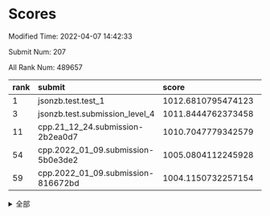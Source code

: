 # Scores

Modified Time: 2022-04-07 14:42:33

Submit Num: 207

All Rank Num: 489657

| rank |               submit               |       score        |       sigma        | pk_num |
| :--- | :--------------------------------- | :----------------- | :----------------- | :----- |
| 1    | jsonzb.test.test_1                 | 1012.6810795474123 | 0.7967675628687036 | 9462   |
| 3    | jsonzb.test.submission_level_4     | 1011.8444762373458 | 0.7917797361037657 | 9462   |
| 11   | cpp.21_12_24.submission-2b2ea0d7   | 1010.7047779342579 | 0.7748412266718537 | 9460   |
| 54   | cpp.2022_01_09.submission-5b0e3de2 | 1005.0804112245928 | 0.7248336544208085 | 9464   |
| 59   | cpp.2022_01_09.submission-816672bd | 1004.1150732257154 | 0.7133449802014672 | 9464   |


<details>
<summary>全部</summary>

| rank |                 submit                 |       score        |       sigma        | pk_num |
| :--- | :------------------------------------- | :----------------- | :----------------- | :----- |
| 1    | jsonzb.test.test_1                     | 1012.6810795474123 | 0.7967675628687036 | 9462   |
| 2    | gobigger.level_3.submission_level_3_23 | 1011.9196904981236 | 0.7969694823042663 | 9461   |
| 3    | jsonzb.test.submission_level_4         | 1011.8444762373458 | 0.7917797361037657 | 9462   |
| 4    | gobigger.level_3.submission_level_3_25 | 1011.3653655246055 | 0.7800385712359704 | 9461   |
| 5    | gobigger.level_3.submission_level_3_8  | 1011.1753502802044 | 0.7654038228318587 | 9464   |
| 6    | gobigger.level_3.submission_level_3_17 | 1011.071939456372  | 0.7742697819400879 | 9461   |
| 7    | gobigger.level_3.submission_level_3_35 | 1010.9200456676014 | 0.7659487057609172 | 9466   |
| 8    | gobigger.level_3.submission_level_3_4  | 1010.9167241701057 | 0.7439881861573111 | 9461   |
| 9    | gobigger.level_3.submission_level_3_41 | 1010.9107714779313 | 0.7692237689470881 | 9463   |
| 10   | gobigger.level_3.submission_level_3_12 | 1010.8029028776407 | 0.7538474886976616 | 9463   |
| 11   | cpp.21_12_24.submission-2b2ea0d7       | 1010.7047779342579 | 0.7748412266718537 | 9460   |
| 12   | gobigger.level_3.submission_level_3_39 | 1010.4821344363328 | 0.7767513313160286 | 9461   |
| 13   | gobigger.level_3.submission_level_3_6  | 1010.476242478445  | 0.7769709108703502 | 9462   |
| 14   | gobigger.level_3.submission_level_3_46 | 1010.4344327798954 | 0.7540781957775367 | 9467   |
| 15   | gobigger.level_3.submission_level_3_45 | 1010.4072172927645 | 0.7712291847573038 | 9462   |
| 16   | gobigger.level_3.submission_level_3_29 | 1010.3310731099657 | 0.7546988644615409 | 9458   |
| 17   | gobigger.level_3.submission_level_3_9  | 1010.2965931288334 | 0.7456075621750392 | 9460   |
| 18   | gobigger.level_3.submission_level_3_48 | 1010.2759426271602 | 0.7525710071649908 | 9464   |
| 19   | gobigger.level_3.submission_level_3_36 | 1010.2621484541058 | 0.7776706419014394 | 9459   |
| 20   | gobigger.level_3.submission_level_3_15 | 1010.1885166785235 | 0.7652424914824782 | 9463   |
| 21   | gobigger.level_3.submission_level_3_21 | 1010.155413345451  | 0.748511966996582  | 9454   |
| 22   | gobigger.level_3.submission_level_3_43 | 1010.1194745599905 | 0.7631642331027669 | 9462   |
| 23   | gobigger.level_3.submission_level_3_31 | 1010.0845649552986 | 0.7767217481626182 | 9464   |
| 24   | gobigger.level_3.submission_level_3_37 | 1010.0549672206251 | 0.7687423859173663 | 9459   |
| 25   | gobigger.level_3.submission_level_3_10 | 1010.0342908361303 | 0.748426105914538  | 9460   |
| 26   | gobigger.level_3.submission_level_3_27 | 1010.0128597379305 | 0.7635605020106492 | 9463   |
| 27   | gobigger.level_3.submission_level_3_40 | 1009.9229676431936 | 0.7519980733848982 | 9466   |
| 28   | gobigger.level_3.submission_level_3_3  | 1009.899324249595  | 0.7638581581596565 | 9465   |
| 29   | gobigger.level_3.submission_level_3_30 | 1009.8909384827679 | 0.7549519649842301 | 9461   |
| 30   | gobigger.level_3.submission_level_3_14 | 1009.8605525185053 | 0.7580532950101695 | 9461   |
| 31   | gobigger.level_3.submission_level_3_16 | 1009.8277341284291 | 0.7710647358449341 | 9462   |
| 32   | gobigger.level_3.submission_level_3_32 | 1009.7449364371456 | 0.7567581567769971 | 9465   |
| 33   | gobigger.level_3.submission_level_3_38 | 1009.7189599568575 | 0.7678637769205211 | 9462   |
| 34   | gobigger.level_3.submission_level_3_19 | 1009.6846739560174 | 0.7644365447745118 | 9462   |
| 35   | gobigger.level_3.submission_level_3_2  | 1009.6815692498667 | 0.7488380001322912 | 9461   |
| 36   | gobigger.level_3.submission_level_3_18 | 1009.661279668553  | 0.777689441885295  | 9459   |
| 37   | gobigger.level_3.submission_level_3_49 | 1009.6560529944217 | 0.7591809207744195 | 9457   |
| 38   | gobigger.level_3.submission_level_3_11 | 1009.5278496594516 | 0.7413672122937225 | 9465   |
| 39   | gobigger.level_3.submission_level_3_47 | 1009.4679451545924 | 0.7584891147752887 | 9460   |
| 40   | gobigger.level_3.submission_level_3_26 | 1009.4405664448005 | 0.7559189862212382 | 9465   |
| 41   | gobigger.level_3.submission_level_3_22 | 1009.4347814547181 | 0.7690656867325628 | 9466   |
| 42   | gobigger.level_3.submission_level_3_24 | 1009.4189254493034 | 0.7401523608912551 | 9465   |
| 43   | gobigger.level_3.submission_level_3_7  | 1009.3517136778728 | 0.7563045251589136 | 9462   |
| 44   | gobigger.level_3.submission_level_3_42 | 1009.3420085809524 | 0.7444796636869776 | 9460   |
| 45   | gobigger.level_3.submission_level_3_13 | 1009.3129058012261 | 0.7614500889488584 | 9466   |
| 46   | gobigger.level_3.submission_level_3_0  | 1009.274184937136  | 0.7605380793146416 | 9462   |
| 47   | gobigger.level_3.submission_level_3_5  | 1009.0768616578438 | 0.7553757467040352 | 9462   |
| 48   | gobigger.level_3.submission_level_3_1  | 1008.981331178671  | 0.7535302876755767 | 9461   |
| 49   | gobigger.level_3.submission_level_3_33 | 1008.9168080138102 | 0.7295560412743922 | 9463   |
| 50   | gobigger.level_3.submission_level_3_20 | 1008.7624525126105 | 0.7466974471084753 | 9463   |
| 51   | gobigger.level_3.submission_level_3_28 | 1008.7592684320545 | 0.7274804671311799 | 9467   |
| 52   | gobigger.level_3.submission_level_3_44 | 1008.6556564941023 | 0.7611251890712932 | 9465   |
| 53   | gobigger.level_3.submission_level_3_34 | 1008.0387509893519 | 0.7429821541542699 | 9459   |
| 54   | cpp.2022_01_09.submission-5b0e3de2     | 1005.0804112245928 | 0.7248336544208085 | 9464   |
| 55   | gobigger.level_1.submission_level_1_45 | 1004.9924927704157 | 0.7297130499262223 | 9462   |
| 56   | gobigger.level_1.submission_level_1_10 | 1004.6978271944963 | 0.7049561267471072 | 9463   |
| 57   | gobigger.level_1.submission_level_1_25 | 1004.389147956714  | 0.7134359769453594 | 9460   |
| 58   | gobigger.level_1.submission_level_1_38 | 1004.1874362650749 | 0.7051898764762936 | 9462   |
| 59   | cpp.2022_01_09.submission-816672bd     | 1004.1150732257154 | 0.7133449802014672 | 9464   |
| 60   | gobigger.level_1.submission_level_1_27 | 1003.958617212475  | 0.7239235390783446 | 9460   |
| 61   | gobigger.level_1.submission_level_1_16 | 1003.9129625696492 | 0.7119799348637302 | 9467   |
| 62   | gobigger.level_1.submission_level_1_29 | 1003.9011705817176 | 0.7081226258443519 | 9466   |
| 63   | gobigger.level_1.submission_level_1_17 | 1003.8957959415709 | 0.7129493639302585 | 9465   |
| 64   | gobigger.level_1.submission_level_1_35 | 1003.8851951717049 | 0.7051975190033646 | 9469   |
| 65   | gobigger.level_1.submission_level_1_6  | 1003.8684244251945 | 0.7207583982358714 | 9462   |
| 66   | gobigger.level_1.submission_level_1_49 | 1003.8442897830498 | 0.718517402734634  | 9463   |
| 67   | gobigger.level_1.submission_level_1_18 | 1003.7836219653237 | 0.7209076475601778 | 9468   |
| 68   | gobigger.level_1.submission_level_1_2  | 1003.7025320804248 | 0.7041559958811723 | 9463   |
| 69   | gobigger.level_1.submission_level_1_43 | 1003.6810318276055 | 0.7003988466283365 | 9467   |
| 70   | gobigger.level_1.submission_level_1_28 | 1003.6180537331156 | 0.7155182903795038 | 9465   |
| 71   | gobigger.level_1.submission_level_1_23 | 1003.5043405624555 | 0.720267028393967  | 9464   |
| 72   | gobigger.level_1.submission_level_1_36 | 1003.4591454346412 | 0.6983703148422948 | 9462   |
| 73   | gobigger.level_1.submission_level_1_26 | 1003.4366195722744 | 0.7239555464326864 | 9462   |
| 74   | gobigger.level_1.submission_level_1_42 | 1003.4096344661656 | 0.7095816633464501 | 9460   |
| 75   | gobigger.level_1.submission_level_1_33 | 1003.4031429222293 | 0.7169758606114012 | 9469   |
| 76   | gobigger.level_1.submission_level_1_11 | 1003.3570431613165 | 0.7053613103494282 | 9460   |
| 77   | gobigger.level_1.submission_level_1_37 | 1003.3162131644265 | 0.700871751857734  | 9453   |
| 78   | gobigger.level_1.submission_level_1_1  | 1003.1768958743443 | 0.7146170557386827 | 9466   |
| 79   | gobigger.level_1.submission_level_1_15 | 1003.0637353341932 | 0.7055643015420622 | 9465   |
| 80   | gobigger.level_1.submission_level_1_48 | 1003.0565429519487 | 0.7233196788240267 | 9462   |
| 81   | gobigger.level_1.submission_level_1_7  | 1003.0452935120072 | 0.7187940677555318 | 9462   |
| 82   | gobigger.level_1.submission_level_1_9  | 1003.0430595017567 | 0.704235435387892  | 9467   |
| 83   | gobigger.level_1.submission_level_1_19 | 1002.9416308270951 | 0.7122582119655997 | 9461   |
| 84   | gobigger.level_1.submission_level_1_30 | 1002.9089965945631 | 0.718729174046837  | 9456   |
| 85   | gobigger.level_1.submission_level_1_4  | 1002.8995815384484 | 0.710358935876176  | 9458   |
| 86   | gobigger.level_1.submission_level_1_47 | 1002.8435986098497 | 0.7099759464138444 | 9454   |
| 87   | gobigger.level_1.submission_level_1_13 | 1002.8433540471262 | 0.7148307835208699 | 9466   |
| 88   | gobigger.level_1.submission_level_1_24 | 1002.8297940739817 | 0.7068391083975885 | 9464   |
| 89   | gobigger.level_1.submission_level_1_0  | 1002.8255904196458 | 0.7091509377200106 | 9463   |
| 90   | gobigger.level_1.submission_level_1_20 | 1002.7093887899468 | 0.6928418611019506 | 9459   |
| 91   | gobigger.level_1.submission_level_1_40 | 1002.6989166550188 | 0.7146384041815678 | 9457   |
| 92   | gobigger.level_1.submission_level_1_8  | 1002.6475636567685 | 0.7152832957038247 | 9459   |
| 93   | gobigger.level_1.submission_level_1_12 | 1002.6119595771236 | 0.7190877545571964 | 9457   |
| 94   | gobigger.level_1.submission_level_1_22 | 1002.5911215491609 | 0.7135051939210376 | 9464   |
| 95   | gobigger.level_1.submission_level_1_14 | 1002.5600671867608 | 0.7132406259385954 | 9463   |
| 96   | gobigger.level_1.submission_level_1_21 | 1002.5384665598035 | 0.7154902216932493 | 9462   |
| 97   | gobigger.level_1.submission_level_1_3  | 1002.4945491454262 | 0.7090461608657007 | 9463   |
| 98   | gobigger.level_1.submission_level_1_34 | 1002.4517027732671 | 0.7107595145759373 | 9466   |
| 99   | gobigger.level_1.submission_level_1_39 | 1002.3515017693124 | 0.7119523615721463 | 9460   |
| 100  | gobigger.level_1.submission_level_1_44 | 1002.3186182268772 | 0.7148289906998944 | 9467   |
| 101  | gobigger.level_1.submission_level_1_41 | 1002.230156828084  | 0.7042699791717192 | 9466   |
| 102  | gobigger.level_1.submission_level_1_46 | 1002.1469805172052 | 0.7208137034486366 | 9465   |
| 103  | gobigger.level_1.submission_level_1_32 | 1002.1179280214425 | 0.7038254716370336 | 9456   |
| 104  | gobigger.level_1.submission_level_1_31 | 1002.0259543440945 | 0.7034544535396721 | 9463   |
| 105  | gobigger.level_1.submission_level_1_5  | 1001.672604734018  | 0.7106990809915286 | 9460   |
| 106  | gobigger.random.submission_random_20   | 997.9519701036346  | 0.7028459466284662 | 9458   |
| 107  | gobigger.random.submission_random_33   | 997.5970055612834  | 0.704599307378298  | 9465   |
| 108  | gobigger.random.submission_random_8    | 997.4837570769673  | 0.705049757385585  | 9466   |
| 109  | gobigger.random.submission_random_27   | 997.3143102146549  | 0.7081250244735722 | 9468   |
| 110  | gobigger.random.submission_random_18   | 997.1184190093597  | 0.71623101422043   | 9461   |
| 111  | gobigger.random.submission_random_14   | 996.9658867241246  | 0.7059874132409591 | 9467   |
| 112  | gobigger.random.submission_random_21   | 996.9123512702604  | 0.703843350575071  | 9462   |
| 113  | gobigger.random.submission_random_49   | 996.8900554957016  | 0.709554320866056  | 9463   |
| 114  | gobigger.random.submission_random_22   | 996.8735817324903  | 0.7121412650508724 | 9462   |
| 115  | gobigger.random.submission_random_4    | 996.8487399089443  | 0.7108967044317266 | 9464   |
| 116  | gobigger.random.submission_random_3    | 996.8305749442391  | 0.7074450022020653 | 9461   |
| 117  | gobigger.random.submission_random_39   | 996.8249010058063  | 0.7177655895791929 | 9463   |
| 118  | gobigger.random.submission_random_25   | 996.7992871694377  | 0.7082749091774396 | 9458   |
| 119  | gobigger.random.submission_random_43   | 996.7840659222227  | 0.7054125725451934 | 9463   |
| 120  | gobigger.random.submission_random_17   | 996.7565432742051  | 0.7174286226522012 | 9462   |
| 121  | gobigger.random.submission_random_16   | 996.721342746321   | 0.705740404316835  | 9458   |
| 122  | gobigger.random.submission_random_29   | 996.6791253524334  | 0.7089041941146155 | 9459   |
| 123  | gobigger.random.submission_random_48   | 996.6116326487372  | 0.7148953584611101 | 9460   |
| 124  | gobigger.random.submission_random_36   | 996.5697793749177  | 0.7097147534635138 | 9462   |
| 125  | gobigger.random.submission_random_2    | 996.5241426078817  | 0.6997509504884567 | 9463   |
| 126  | gobigger.random.submission_random_23   | 996.4978795122385  | 0.6995281756666405 | 9462   |
| 127  | gobigger.random.submission_random_7    | 996.390867804695   | 0.7123945709108186 | 9460   |
| 128  | gobigger.random.submission_random_32   | 996.3173303636664  | 0.7135558330760006 | 9461   |
| 129  | gobigger.random.submission_random_35   | 996.2581043403137  | 0.7203105702203308 | 9461   |
| 130  | gobigger.random.submission_random_41   | 996.1970447872109  | 0.7051952781361868 | 9466   |
| 131  | gobigger.random.submission_random_28   | 996.1867377497304  | 0.7309195124827512 | 9460   |
| 132  | gobigger.random.submission_random_30   | 996.1794538874786  | 0.7281793912023181 | 9457   |
| 133  | gobigger.random.submission_random_9    | 996.1267908586431  | 0.7079162717026465 | 9463   |
| 134  | gobigger.random.submission_random_12   | 996.012745473697   | 0.7033155838657661 | 9457   |
| 135  | gobigger.random.submission_random_44   | 995.9781992903168  | 0.7078758403825788 | 9462   |
| 136  | gobigger.random.submission_random_37   | 995.9471260285203  | 0.7164644497096367 | 9463   |
| 137  | gobigger.random.submission_random_11   | 995.8414189568769  | 0.6977100735518317 | 9459   |
| 138  | gobigger.random.submission_random_10   | 995.7501957403775  | 0.7183646519214796 | 9466   |
| 139  | gobigger.random.submission_random_6    | 995.7149638276343  | 0.7052584747529442 | 9458   |
| 140  | gobigger.random.submission_random_46   | 995.7144241451917  | 0.7153734269154147 | 9459   |
| 141  | gobigger.random.submission_random_42   | 995.6879372223262  | 0.722480480391001  | 9456   |
| 142  | gobigger.random.submission_random_15   | 995.6798259209337  | 0.7095578648387137 | 9462   |
| 143  | gobigger.random.submission_random_40   | 995.6797282536023  | 0.7119874321385413 | 9463   |
| 144  | gobigger.random.submission_random_5    | 995.6204192497169  | 0.7355491888096474 | 9462   |
| 145  | gobigger.random.submission_random_13   | 995.6183579845266  | 0.7252492168986727 | 9463   |
| 146  | gobigger.random.submission_random_26   | 995.5864134690787  | 0.7040136789281511 | 9463   |
| 147  | gobigger.random.submission_random_45   | 995.5583361762262  | 0.7275341485127125 | 9459   |
| 148  | gobigger.random.submission_random_47   | 995.3881279383005  | 0.7033251246218938 | 9462   |
| 149  | gobigger.random.submission_random_24   | 995.3307840613056  | 0.730410889283375  | 9462   |
| 150  | gobigger.random.submission_random_31   | 995.1838516463569  | 0.7049775910349615 | 9463   |
| 151  | gobigger.random.submission_random_0    | 995.0982694442437  | 0.7064005952981011 | 9463   |
| 152  | gobigger.random.submission_random_1    | 995.0088637920744  | 0.7063062616134197 | 9462   |
| 153  | gobigger.random.submission_random_34   | 994.9850532696244  | 0.7235055027615669 | 9467   |
| 154  | gobigger.random.submission_random_38   | 994.8379896797437  | 0.7181241613067643 | 9461   |
| 155  | gobigger.random.submission_random_19   | 994.4960727719899  | 0.7148016314409592 | 9463   |
| 156  | gobigger.level_2.submission_level_2_39 | 994.2521443293899  | 0.724709535684004  | 9454   |
| 157  | gobigger.level_2.submission_level_2_13 | 994.0341601499482  | 0.7323324427851944 | 9463   |
| 158  | gobigger.level_2.submission_level_2_9  | 993.7685447844926  | 0.7373026918057868 | 9465   |
| 159  | gobigger.level_2.submission_level_2_11 | 993.5380939587535  | 0.7494412012990898 | 9462   |
| 160  | gobigger.level_2.submission_level_2_1  | 993.2579114120115  | 0.7332370967778076 | 9460   |
| 161  | gobigger.level_2.submission_level_2_31 | 993.1860505666397  | 0.7372943911819568 | 9464   |
| 162  | gobigger.level_2.submission_level_2_40 | 993.0222261761293  | 0.7545440484904493 | 9461   |
| 163  | gobigger.level_2.submission_level_2_42 | 992.9873480391753  | 0.737932768280943  | 9462   |
| 164  | gobigger.level_2.submission_level_2_18 | 992.9540697336344  | 0.7379565585392381 | 9464   |
| 165  | gobigger.level_2.submission_level_2_24 | 992.8586004626413  | 0.7455648192727833 | 9459   |
| 166  | gobigger.level_2.submission_level_2_12 | 992.8582404668344  | 0.7340154802634505 | 9462   |
| 167  | gobigger.level_2.submission_level_2_44 | 992.8205125103507  | 0.7384813032637061 | 9462   |
| 168  | gobigger.level_2.submission_level_2_16 | 992.7076172845749  | 0.7543455016386523 | 9460   |
| 169  | gobigger.level_2.submission_level_2_22 | 992.7001911339465  | 0.7467591642384834 | 9461   |
| 170  | gobigger.level_2.submission_level_2_45 | 992.6517708768788  | 0.7216909511904267 | 9466   |
| 171  | gobigger.level_2.submission_level_2_35 | 992.6484039378954  | 0.7376801956823672 | 9463   |
| 172  | gobigger.level_2.submission_level_2_25 | 992.6388982694324  | 0.7671676559559614 | 9459   |
| 173  | gobigger.level_2.submission_level_2_27 | 992.6324745013441  | 0.7473318871911353 | 9463   |
| 174  | gobigger.level_2.submission_level_2_47 | 992.61510234757    | 0.7501550989053558 | 9464   |
| 175  | gobigger.level_2.submission_level_2_28 | 992.5992350173365  | 0.7430547774214213 | 9467   |
| 176  | gobigger.level_2.submission_level_2_30 | 992.531139973837   | 0.7415180808429965 | 9459   |
| 177  | gobigger.level_2.submission_level_2_49 | 992.5056931568064  | 0.7451196833921343 | 9459   |
| 178  | gobigger.level_2.submission_level_2_46 | 992.5025724637255  | 0.7452606668241045 | 9462   |
| 179  | gobigger.level_2.submission_level_2_43 | 992.4889942951661  | 0.7499533697084171 | 9461   |
| 180  | gobigger.level_2.submission_level_2_33 | 992.4455796643663  | 0.7326252264242611 | 9461   |
| 181  | gobigger.level_2.submission_level_2_38 | 992.3082774979898  | 0.7545896714747785 | 9460   |
| 182  | gobigger.level_2.submission_level_2_15 | 992.2864523127913  | 0.7466527038893479 | 9462   |
| 183  | gobigger.level_2.submission_level_2_21 | 992.2717970633446  | 0.7496689099438639 | 9458   |
| 184  | gobigger.level_2.submission_level_2_4  | 992.2332360647667  | 0.7436350206502272 | 9464   |
| 185  | gobigger.level_2.submission_level_2_5  | 992.2027126397076  | 0.7597407774754098 | 9461   |
| 186  | gobigger.level_2.submission_level_2_10 | 992.1572342276658  | 0.7580180970839653 | 9461   |
| 187  | gobigger.level_2.submission_level_2_34 | 992.1223461255112  | 0.748301954713737  | 9460   |
| 188  | gobigger.level_2.submission_level_2_2  | 991.9919108019046  | 0.7541490486633299 | 9460   |
| 189  | gobigger.level_2.submission_level_2_29 | 991.921089304036   | 0.7446969843183248 | 9466   |
| 190  | gobigger.level_2.submission_level_2_7  | 991.8695405016151  | 0.7527044910201449 | 9462   |
| 191  | gobigger.level_2.submission_level_2_17 | 991.8059626443332  | 0.7524876670851475 | 9462   |
| 192  | gobigger.level_2.submission_level_2_20 | 991.6895378215461  | 0.7506618711194712 | 9462   |
| 193  | gobigger.level_2.submission_level_2_36 | 991.6782954646518  | 0.7385097780642464 | 9457   |
| 194  | gobigger.level_2.submission_level_2_48 | 991.6259832824421  | 0.7627259373995774 | 9461   |
| 195  | gobigger.level_2.submission_level_2_14 | 991.581929670963   | 0.7852558968601921 | 9464   |
| 196  | gobigger.level_2.submission_level_2_37 | 991.4052061011178  | 0.7534694193223971 | 9460   |
| 197  | gobigger.level_2.submission_level_2_3  | 991.3431361808742  | 0.7552425166084786 | 9459   |
| 198  | gobigger.level_2.submission_level_2_26 | 991.1364551920273  | 0.7513864800749211 | 9463   |
| 199  | gobigger.level_2.submission_level_2_23 | 991.1355432499197  | 0.7547320994617633 | 9463   |
| 200  | gobigger.level_2.submission_level_2_8  | 991.1330408828734  | 0.7716886326748154 | 9457   |
| 201  | gobigger.level_2.submission_level_2_19 | 991.055465523926   | 0.7581217603497596 | 9460   |
| 202  | gobigger.level_2.submission_level_2_6  | 991.047712723873   | 0.7510219987293858 | 9460   |
| 203  | gobigger.level_2.submission_level_2_32 | 991.0044542493944  | 0.7653640108304505 | 9463   |
| 204  | gobigger.level_2.submission_level_2_0  | 990.7825425570985  | 0.7584816683307513 | 9467   |
| 205  | gobigger.level_2.submission_level_2_41 | 990.3074409118382  | 0.7605809546755997 | 9454   |
| 206  | gobigger.none.submission_none_0        | 976.7464539756006  | 1.338988080440343  | 9463   |
| 207  | gobigger.none.submission_none_1        | 975.7431386853642  | 1.5414795887973671 | 9464   |

</details>